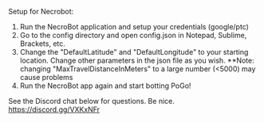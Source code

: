 Setup for Necrobot:

1. Run the NecroBot application and setup your credentials (google/ptc)
2. Go to the config directory and open config.json in Notepad, Sublime, Brackets, etc.
3. Change the "DefaultLatitude" and "DefaultLongitude" to your starting location.
	Change other parameters in the json file as you wish.
		**Note: changing "MaxTravelDistanceInMeters" to a large number (<5000) may cause problems
4. Run the NecroBot app again and start botting PoGo!

See the Discord chat below for questions. Be nice.
https://discord.gg/VXKxNFr